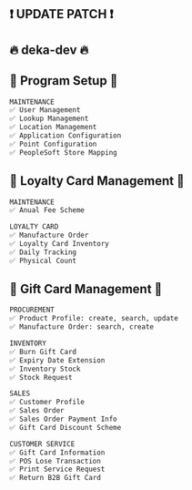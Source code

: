 ## ❗️ UPDATE PATCH ❗️

## 🔥 deka-dev 🔥

## 🚀 Program Setup 🚀

```bash
MAINTENANCE
✅ User Management
✅ Lookup Management
✅ Location Management
✅ Application Configuration
✅ Point Configuration
✅ PeopleSoft Store Mapping
```

## 🤝 Loyalty Card Management 🤝

```bash
MAINTENANCE
✅ Anual Fee Scheme

LOYALTY CARD
✅ Manufacture Order
✅ Loyalty Card Inventory
✅ Daily Tracking
✅ Physical Count
```

## 🎁 Gift Card Management 🎁

```bash
PROCUREMENT
✅ Product Profile: create, search, update
✅ Manufacture Order: search, create

INVENTORY
✅ Burn Gift Card
✅ Expiry Date Extension
✅ Inventory Stock
✅ Stock Request

SALES
✅ Customer Profile
✅ Sales Order
✅ Sales Order Payment Info
✅ Gift Card Discount Scheme

CUSTOMER SERVICE
✅ Gift Card Information
✅ POS Lose Transaction
✅ Print Service Request
✅ Return B2B Gift Card
